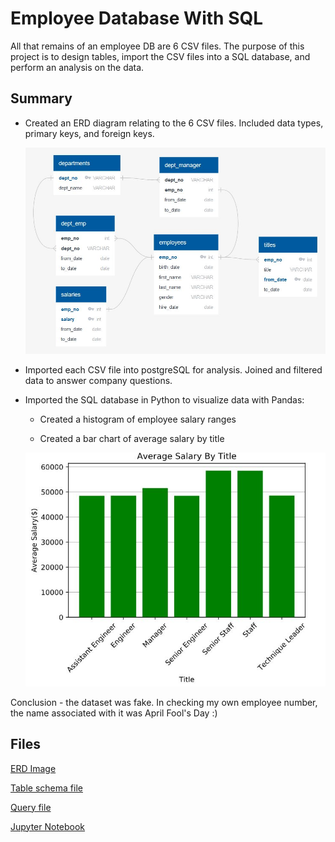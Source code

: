 # Employee Database With SQL
All that remains of an employee DB are 6 CSV files. The purpose of this project is to design tables, import the CSV files into a SQL database, and perform an analysis on the data.

## Summary

- Created an ERD diagram relating to the 6 CSV files. Included data types, primary keys, and foreign keys.

  ![ERD](https://github.com/VL14/Employee_Database_with_SQL/blob/master/Images/ERD_diagram.JPG)

- Imported each CSV file into postgreSQL for analysis. Joined and filtered data to answer company questions.

- Imported the SQL database in Python to visualize data with Pandas:

  - Created a histogram of employee salary ranges
  
  - Created a bar chart of average salary by title
  
  
  
  ![Chart](https://github.com/VL14/Employee_Database_with_SQL/blob/master/Images/Chart_Salary_By_Title.JPG)
  
  
Conclusion - the dataset was fake. In checking my own employee number, the name associated with it was April Fool's Day :)


## Files

[ERD Image](/Images/ERD_diagram.jpg)

[Table schema file](schema2.sql)

[Query file](query.sql)

[Jupyter Notebook](data_analysis.ipynb)
